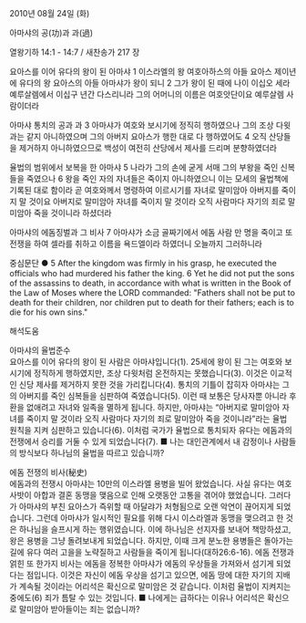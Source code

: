 2010년 08월 24일 (화)

아마샤의 공(功)과 과(過)



열왕기하 14:1 - 14:7 / 새찬송가 217 장


요아스를 이어 유다의 왕이 된 아마샤
1 이스라엘의 왕 여호아하스의 아들 요아스 제이년에 유다의 왕 요아스의 아들 아마샤가 왕이 되니 2 그가 왕이 된 때에 나이 이십오 세라 예루살렘에서 이십구 년간 다스리니라 그의 어머니의 이름은 여호앗단이요 예루살렘 사람이더라 

아마샤 통치의 공과 과
3 아마샤가 여호와 보시기에 정직히 행하였으나 그의 조상 다윗과는 같지 아니하였으며 그의 아버지 요아스가 행한 대로 다 행하였어도 4 오직 산당들을 제거하지 아니하였으므로 백성이 여전히 산당에서 제사를 드리며 분향하였더라 

율법의 범위에서 보복을 한 아마샤
5 나라가 그의 손에 굳게 서매 그의 부왕을 죽인 신복들을 죽였으나 6 왕을 죽인 자의 자녀들은 죽이지 아니하였으니 이는 모세의 율법책에 기록된 대로 함이라 곧 여호와께서 명령하여 이르시기를 자녀로 말미암아 아버지를 죽이지 말 것이요 아버지로 말미암아 자녀를 죽이지 말 것이라 오직 사람마다 자기의 죄로 말미암아 죽을 것이니라 하셨더라 

아마샤의 에돔징벌과 그 비사 
7 아마샤가 소금 골짜기에서 에돔 사람 만 명을 죽이고 또 전쟁을 하여 셀라를 취하고 이름을 욕드엘이라 하였더니 오늘까지 그러하니라 

중심문단 ● 5 After the kingdom was firmly in his grasp, he executed the officials who had murdered his father the king. 6 Yet he did not put the sons of the assassins to death, in accordance with what is written in the Book of the Law of Moses where the LORD commanded: "Fathers shall not be put to death for their children, nor children put to death for their fathers; each is to die for his own sins."

해석도움





아마샤의 율법준수  
요아스를 이어 유다의 왕이 된 사람은 아마샤입니다(1). 25세에 왕이 된 그는 여호와 보시기에 정직하게 행하였지만, 조상 다윗처럼 온전하지는 못했습니다(3). 이것은 이교적인 신당 제사를 제거하지 못한 것을 가리킵니다(4). 통치의 기틀이 잡히자 아마샤는 그의 아버지를 죽인 심복들을 심판하여 죽였습니다(5). 이런 때 보통은 당사자뿐 아니라 후환을 없애려고 자녀와 일족을 멸하게 됩니다. 하지만, 아마샤는 “아버지로 말미암아 자녀를 죽이지 말 것이라 오직 사람마다 자기의 죄로 말미암아 죽을 것이니라”라는 율법 원칙을 지켜 심판하고 있습니다(6). 이처럼 국가가 율법으로 통치되자 유다는 에돔과의 전쟁에서 승리를 거둘 수 있게 되었습니다(7).
■ 나는 대인관계에서 내 감정이나 사람들의 방식보다 하나님의 율법을 따르고 있습니까?

에돔 전쟁의 비사(秘史)  
에돔과의 전쟁시 아마샤는 10만의 이스라엘 용병을 빌어 왔었습니다. 사실 유다는 여호사밧이 아합과 결혼 동맹을 맺음으로 인해 오랫동안 고통을 겪어야 했었습니다. 그러다가 아마샤의 부친 요아스가 즉위할 때 아달랴가 처형됨으로 오랜 악연이 끊어지게 되었습니다. 그런데 아마샤가 일시적인 필요를 위해 다시 이스라엘과 동맹을 맺으려고 한 것은 하나님을 슬프시게 하는 행위였습니다. 이에 하나님은 선지자를 보내어 책망하셨고, 왕은 용병을 그냥 돌려보내게 되었습니다. 하지만, 이때 크게 분노한 용병들은 돌아가는 길에 유다 여러 고을을 노략질하고 사람들을 죽이게 됩니다(대하26:6-16). 에돔 전쟁과 얽힌 또 한가지 비사는 에돔을 정복한 아마샤가 에돔의 우상들을 가져와서 섬기게 되었다는 점입니다. 이것은 자신이 에돔 우상을 섬기고 있으면, 에돔 땅에 대한 자기의 지배가 계속될 것이라는 어리석은 확신으로 말미암은 것 같습니다. 이처럼 율법이 지켜지는 중에도(6) 죄가 틈탈 수 있는 것입니다.
■ 나에게는 급하다는 이유나 어리석은 확신으로 말미암아 받아들이는 죄는 없습니까?